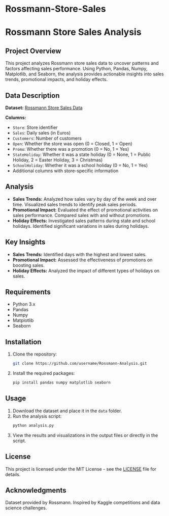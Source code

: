 # Rossmann-Store-Sales
# Rossmann Store Sales Analysis

## Project Overview
This project analyzes Rossmann store sales data to uncover patterns and factors affecting sales performance. Using Python, Pandas, Numpy, Matplotlib, and Seaborn, the analysis provides actionable insights into sales trends, promotional impacts, and holiday effects.

## Data Description
**Dataset:** [Rossmann Store Sales Data](link-to-dataset)

**Columns:**
- `Store`: Store identifier
- `Sales`: Daily sales (in Euros)
- `Customers`: Number of customers
- `Open`: Whether the store was open (0 = Closed, 1 = Open)
- `Promo`: Whether there was a promotion (0 = No, 1 = Yes)
- `StateHoliday`: Whether it was a state holiday (0 = None, 1 = Public Holiday, 2 = Easter Holiday, 3 = Christmas)
- `SchoolHoliday`: Whether it was a school holiday (0 = No, 1 = Yes)
- Additional columns with store-specific information

## Analysis
- **Sales Trends:** Analyzed how sales vary by day of the week and over time. Visualized sales trends to identify peak sales periods.
- **Promotional Impact:** Evaluated the effect of promotional activities on sales performance. Compared sales with and without promotions.
- **Holiday Effects:** Investigated sales patterns during state and school holidays. Identified significant variations in sales during holidays.

## Key Insights
- **Sales Trends:** Identified days with the highest and lowest sales.
- **Promotional Impact:** Assessed the effectiveness of promotions on boosting sales.
- **Holiday Effects:** Analyzed the impact of different types of holidays on sales.

## Requirements
- Python 3.x
- Pandas
- Numpy
- Matplotlib
- Seaborn

## Installation
1. Clone the repository:
    ```bash
    git clone https://github.com/username/Rossmann-Analysis.git
    ```
2. Install the required packages:
    ```bash
    pip install pandas numpy matplotlib seaborn
    ```

## Usage
1. Download the dataset and place it in the `data` folder.
2. Run the analysis script:
    ```bash
    python analysis.py
    ```
3. View the results and visualizations in the output files or directly in the script.

## License
This project is licensed under the MIT License - see the [LICENSE](LICENSE) file for details.

## Acknowledgments
Dataset provided by Rossmann. Inspired by Kaggle competitions and data science challenges.
